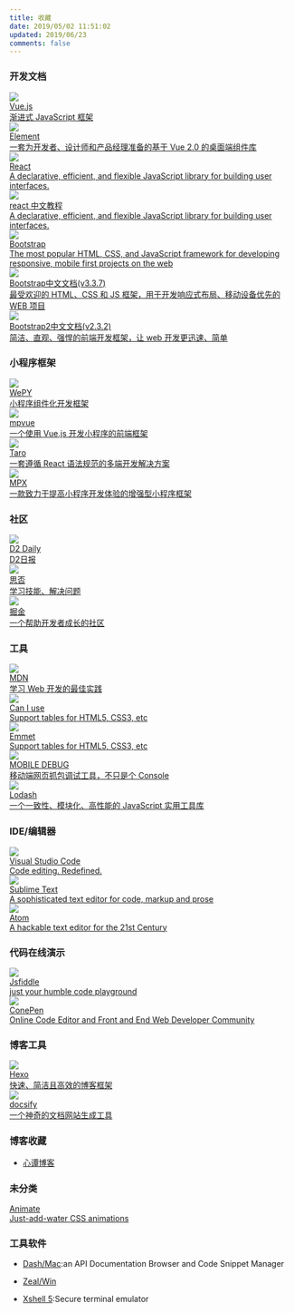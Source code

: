 ```yaml
---
title: 收藏
date: 2019/05/02 11:51:02
updated: 2019/06/23
comments: false
---
```


### 开发文档

<div class="collect">

  <!-- vue -->
  <div class="card">
    <a href="https://cn.vuejs.org/" target="_blank">
      <img src="/index/vue.png" />
      <div class="desc">
        <div class="name">Vue.js</div>
        <div class="info">渐进式 JavaScript 框架</div>
      </div>
    </a>
  </div>

  <!-- element -->
  <div class="card">
    <a href="https://element.eleme.cn" target="_blank">
      <img src="/index/element.ico" />
      <div class="desc">
        <div class="name">Element</div>
        <div class="info">一套为开发者、设计师和产品经理准备的基于 Vue 2.0 的桌面端组件库</div>
      </div>
    </a>
  </div>

  <!-- react -->
  <div class="card">
    <a href="https://reactjs.org/" target="_blank">
      <img src="/index/react.svg" />
      <div class="desc">
        <div class="name">React</div>
        <div class="info">A declarative, efficient, and flexible JavaScript library for building user interfaces.</div>
      </div>
    </a>
  </div>

  <!-- react中文教程 -->
  <div class="card">
    <a href="https://react.docschina.org/" target="_blank">
      <img src="/index/react.svg" />
      <div class="desc">
        <div class="name">react 中文教程</div>
        <div class="info">A declarative, efficient, and flexible JavaScript library for building user interfaces.</div>
      </div>
    </a>
  </div>

  <!-- Bootstrap -->
  <div class="card">
    <a href="https://getbootstrap.com/" target="_blank">
      <img src="/index/bootstrap.png" />
      <div class="desc">
        <div class="name">Bootstrap</div>
        <div class="info">The most popular HTML, CSS, and JavaScript framework for developing responsive, mobile first projects on the web</div>
      </div>
    </a>
  </div>

  <!-- Bootstrap中文文档(v3.3.7) -->
  <div class="card">
    <a href="https://v3.bootcss.com/" target="_blank">
      <img src="/index/bootstrap.png" />
      <div class="desc">
        <div class="name">Bootstrap中文文档(v3.3.7)</div>
        <div class="info">最受欢迎的 HTML、CSS 和 JS 框架，用于开发响应式布局、移动设备优先的 WEB 项目</div>
      </div>
    </a>
  </div>

  <!-- Bootstrap中文文档(v2.3.2) -->
  <div class="card">
    <a href="https://v2.bootcss.com/" target="_blank">
      <img src="/index/bootstrap.png" />
      <div class="desc">
        <div class="name">Bootstrap2中文文档(v2.3.2)</div>
        <div class="info">简洁、直观、强悍的前端开发框架，让 web 开发更迅速、简单</div>
      </div>
    </a>
  </div>
</div>

### 小程序框架

<div class="collect">

  <!-- WePY -->
  <div class="card">
    <a href="https://wepyjs.github.io/wepy-docs/" target="_blank">
      <img src="/image/wepy.png" />
      <div class="desc">
        <div class="name">WePY</div>
        <div class="info">小程序组件化开发框架</div>
      </div>
    </a>
  </div>

  <!-- mpvue -->
  <div class="card">
    <a href="http://mpvue.com/" target="_blank">
      <img src="/image/mpvue.ico" />
      <div class="desc">
        <div class="name">mpvue</div>
        <div class="info">一个使用 Vue.js 开发小程序的前端框架</div>
      </div>
    </a>
  </div>

  <!-- Taro -->
  <div class="card">
    <a href="https://taro.jd.com/" target="_blank">
      <img src="/image/taro.ico" />
      <div class="desc">
        <div class="name">Taro</div>
        <div class="info">一套遵循 React 语法规范的多端开发解决方案</div>
      </div>
    </a>
  </div>

  <!-- MPX -->
  <div class="card">
    <a href="https://didi.github.io/mpx/" target="_blank">
      <img src="/image/mpx.ico" />
      <div class="desc">
        <div class="name">MPX</div>
        <div class="info">一款致力于提高小程序开发体验的增强型小程序框架</div>
      </div>
    </a>
  </div>

</div>

### 社区

<div class="collect">

  <!-- D2 Daily -->
  <div class="card">
    <a href="https://daily.fairyever.com/" target="_blank">
      <img src="/image/d2.png" />
      <div class="desc">
        <div class="name">D2 Daily</div>
        <div class="info">D2日报</div>
      </div>
    </a>
  </div>

  <!-- segmentfault -->
  <div class="card">
    <a href="https://segmentfault.com/" target="_blank">
      <img src="/image/segmentfault.png" />
      <div class="desc">
        <div class="name">思否</div>
        <div class="info">学习技能、解决问题</div>
      </div>
    </a>
  </div>

  <!-- 掘金 -->
  <div class="card">
    <a href="https://juejin.im/" target="_blank">
      <img src="/image/juejin.png" />
      <div class="desc">
        <div class="name">掘金</div>
        <div class="info">一个帮助开发者成长的社区</div>
      </div>
    </a>
  </div>

</div>

### 工具

<div class="collect">

  <!-- mdn -->
  <div class="card">
    <a href="https://developer.mozilla.org/zh-CN/docs/Learn" target="_blank">
      <img src="/index/mozilla.png" />
      <div class="desc">
        <div class="name">MDN</div>
        <div class="info">学习 Web 开发的最佳实践</div>
      </div>
    </a>
  </div>

  <!-- caniuse -->
  <div class="card">
    <a href="https://www.caniuse.com/" target="_blank">
      <img src="/index/caniuse.png" />
      <div class="desc">
        <div class="name">Can I use</div>
        <div class="info">Support tables for HTML5, CSS3, etc</div>
      </div>
    </a>
  </div>

  <!-- emmet -->
  <div class="card">
    <a href="https://docs.emmet.io/cheat-sheet/" target="_blank">
      <img src="/index/emmet.ico" />
      <div class="desc">
        <div class="name">Emmet</div>
        <div class="info">Support tables for HTML5, CSS3, etc</div>
      </div>
    </a>
  </div>

  <!-- MOBILE DEBUG -->
  <div class="card">
    <a href="https://www.mobiledebug.com/" target="_blank">
      <img src="/index/mobiledebug.png" />
      <div class="desc">
        <div class="name">MOBILE DEBUG</div>
        <div class="info">移动端网页抓包调试工具，不只是个 Console</div>
      </div>
    </a>
  </div>

  <!-- MOBILE DEBUG -->
  <div class="card">
    <a href="https://www.lodashjs.com/" target="_blank">
      <img src="/index/lodash.png" />
      <div class="desc">
        <div class="name">Lodash</div>
        <div class="info">一个一致性、模块化、高性能的 JavaScript 实用工具库</div>
      </div>
    </a>
  </div>

</div>

### IDE/编辑器

<div class="collect">

  <!-- Visual Studio Code -->
  <div class="card">
    <a href="https://code.visualstudio.com/" target="_blank">
      <img src="/image/vscode.png" />
      <div class="desc">
        <div class="name">Visual Studio Code</div>
        <div class="info">Code editing. Redefined.</div>
      </div>
    </a>
  </div>

  <!-- Sublime Text -->
  <div class="card">
    <a href="https://www.sublimetext.com/" target="_blank">
      <img src="/image/sublimetext.ico" />
      <div class="desc">
        <div class="name">Sublime Text</div>
        <div class="info">A sophisticated text editor for code, markup and prose</div>
      </div>
    </a>
  </div>

  <!-- atom -->
  <div class="card">
    <a href="https://atom.io/" target="_blank">
      <img src="/image/atom.ico" />
      <div class="desc">
        <div class="name">Atom</div>
        <div class="info">A hackable text editor for the 21st Century</div>
      </div>
    </a>
  </div>

</div>

### 代码在线演示

<div class="collect">

  <!-- runjs -->
  <!-- <div class="card">
    <a href="https://gitee.com/oschina/RunJS" target="_blank">
      <img src="/image/logo/codepen.ico" />
      <div class="desc">
        <div class="name">runjs</div>
        <div class="info"></div>
      </div>
    </a>
  </div> -->

  <!-- jsfiddle -->
  <div class="card">
    <a href="https://jsfiddle.net/" target="_blank">
      <img src="/image/jsfiddle.png" />
      <div class="desc">
        <div class="name">Jsfiddle</div>
        <div class="info">just your humble code playground</div>
      </div>
    </a>
  </div>

  <!-- codepen -->
  <div class="card">
    <a href="https://codepen.io/" target="_blank">
      <img src="/image/codepen.ico" />
      <div class="desc">
        <div class="name">ConePen</div>
        <div class="info">Online Code Editor and Front and End Web Developer Community</div>
      </div>
    </a>
  </div>

</div>

### 博客工具

<div class="collect">

  <!-- Hexo -->
  <div class="card">
    <a href="https://hexo.io/zh-cn/" target="_blank">
      <img src="/image/hexo.png" />
      <div class="desc">
        <div class="name">Hexo</div>
        <div class="info">快速、简洁且高效的博客框架</div>
      </div>
    </a>
  </div>

  <!-- docsify -->
  <div class="card">
    <a href="https://docsify.js.org/#/" target="_blank">
      <img src="/image/docsify.ico" />
      <div class="desc">
        <div class="name">docsify</div>
        <div class="info">一个神奇的文档网站生成工具</div>
      </div>
    </a>
  </div>

</div>

### 博客收藏

- [心谭博客](https://xin-tan.com/)

### 未分类

<div class="collect">

 <!-- animate -->
  <div class="card">
    <a href="https://daneden.github.io/animate.css/" target="_blank">
      <img src="" />
      <div class="desc">
        <div class="name">Animate</div>
        <div class="info">Just-add-water CSS animations</div>
      </div>
    </a>
  </div>

</div>

### 工具软件

- [Dash/Mac](https://kapeli.com/dash):an API Documentation Browser and Code Snippet Manager
- [Zeal/Win](https://zealdocs.org/)

- [Xshell 5](https://www.netsarang.com/products/xsh_overview.html):Secure terminal emulator
